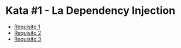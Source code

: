 # Kata #1 - La Dependency Injection

* [Requisito 1](docs/req-1.md)
* [Requisito 2](docs/req-2.md)
* [Requisito 3](docs/req-3.md)
